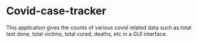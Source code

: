 # Covid-case-tracker

This application gives the counts of various covid related data such as total test done, total victims, total cured, deaths, etc in a GUI interface.
